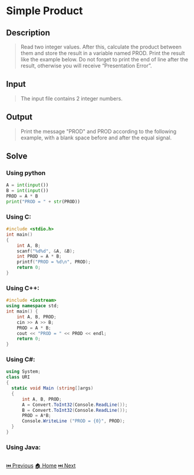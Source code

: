 # Simple Product

## Description

> Read two integer values. After this, calculate the product between them and store the result in a variable named PROD. Print the result like the example below. Do not forget to print the end of line after the result, otherwise you will receive “Presentation Error”.

## Input

> The input file contains 2 integer numbers.

## Output

> Print the message "PROD" and PROD according to the following example, with a blank space before and after the equal signal.

## Solve

### Using python

```python
A = int(input())
B = int(input())
PROD = A * B
print("PROD = " + str(PROD))
```

### Using C:

```c
#include <stdio.h>
int main()
{
    int A, B;
    scanf("%d%d", &A, &B);
    int PROD = A * B;
    printf("PROD = %d\n", PROD);
    return 0;
}
```

### Using C++:

```c++
#include <iostream>
using namespace std;
int main() {
    int A, B, PROD;
    cin >> A >> B;
    PROD = A * B;
    cout << "PROD = " << PROD << endl;
    return 0;
}
```

### Using C#:

```c#
using System;
class URI
{
  static void Main (string[]args)
  {
      int A, B, PROD;
      A = Convert.ToInt32(Console.ReadLine());
      B = Convert.ToInt32(Console.ReadLine());
      PROD = A*B;
      Console.WriteLine ("PROD = {0}", PROD);
  }
}
```

### Using Java:

```java

```

[⏮️ Previous](/URI_1003/URI_1003.md)
[🏠 Home](/README.md)
[⏭️ Next](/URI_1005/URI_1005.md)
